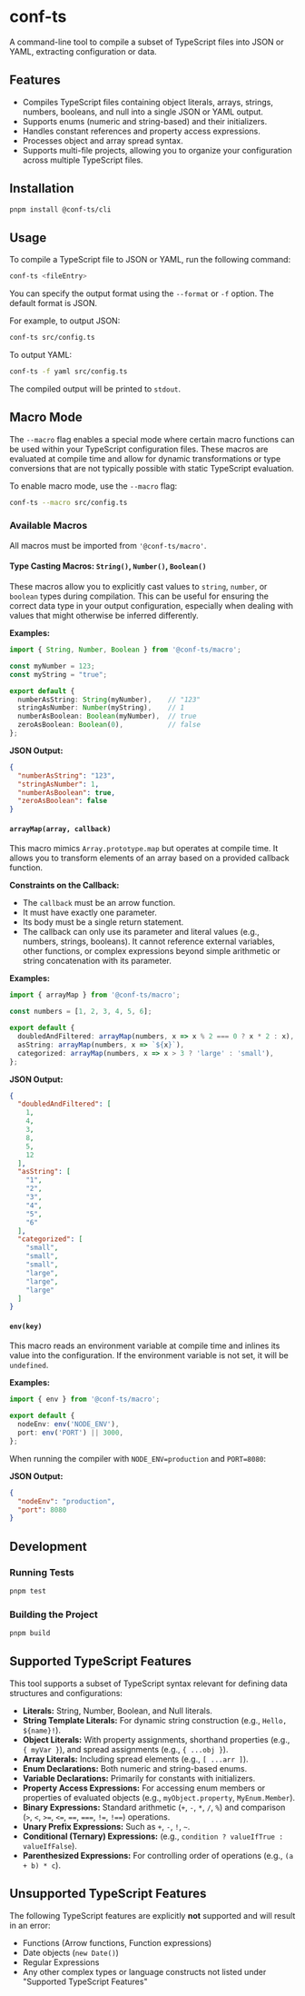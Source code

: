# conf-ts

A command-line tool to compile a subset of TypeScript files into JSON or YAML, extracting configuration or data.

## Features

- Compiles TypeScript files containing object literals, arrays, strings, numbers, booleans, and null into a single JSON or YAML output.
- Supports enums (numeric and string-based) and their initializers.
- Handles constant references and property access expressions.
- Processes object and array spread syntax.
- Supports multi-file projects, allowing you to organize your configuration across multiple TypeScript files.

## Installation

```bash
pnpm install @conf-ts/cli
```

## Usage

To compile a TypeScript file to JSON or YAML, run the following command:

```bash
conf-ts <fileEntry>
```

You can specify the output format using the `--format` or `-f` option. The default format is JSON.

For example, to output JSON:

```bash
conf-ts src/config.ts
```

To output YAML:

```bash
conf-ts -f yaml src/config.ts
```

The compiled output will be printed to `stdout`.

## Macro Mode

The `--macro` flag enables a special mode where certain macro functions can be used within your TypeScript configuration files. These macros are evaluated at compile time and allow for dynamic transformations or type conversions that are not typically possible with static TypeScript evaluation.

To enable macro mode, use the `--macro` flag:

```bash
conf-ts --macro src/config.ts
```

### Available Macros

All macros must be imported from `'@conf-ts/macro'`.

#### Type Casting Macros: `String()`, `Number()`, `Boolean()`

These macros allow you to explicitly cast values to `string`, `number`, or `boolean` types during compilation. This can be useful for ensuring the correct data type in your output configuration, especially when dealing with values that might otherwise be inferred differently.

**Examples:**

```ts
import { String, Number, Boolean } from '@conf-ts/macro';

const myNumber = 123;
const myString = "true";

export default {
  numberAsString: String(myNumber),    // "123"
  stringAsNumber: Number(myString),    // 1
  numberAsBoolean: Boolean(myNumber),  // true
  zeroAsBoolean: Boolean(0),           // false
};
```

**JSON Output:**
```json
{
  "numberAsString": "123",
  "stringAsNumber": 1,
  "numberAsBoolean": true,
  "zeroAsBoolean": false
}
```

#### `arrayMap(array, callback)`

This macro mimics `Array.prototype.map` but operates at compile time. It allows you to transform elements of an array based on a provided callback function.

**Constraints on the Callback:**

- The `callback` must be an arrow function.
- It must have exactly one parameter.
- Its body must be a single return statement.
- The callback can only use its parameter and literal values (e.g., numbers, strings, booleans). It cannot reference external variables, other functions, or complex expressions beyond simple arithmetic or string concatenation with its parameter.

**Examples:**

```ts
import { arrayMap } from '@conf-ts/macro';

const numbers = [1, 2, 3, 4, 5, 6];

export default {
  doubledAndFiltered: arrayMap(numbers, x => x % 2 === 0 ? x * 2 : x),
  asString: arrayMap(numbers, x => `${x}`),
  categorized: arrayMap(numbers, x => x > 3 ? 'large' : 'small'),
};
```

**JSON Output:**
```json
{
  "doubledAndFiltered": [
    1,
    4,
    3,
    8,
    5,
    12
  ],
  "asString": [
    "1",
    "2",
    "3",
    "4",
    "5",
    "6"
  ],
  "categorized": [
    "small",
    "small",
    "small",
    "large",
    "large",
    "large"
  ]
}
```

#### `env(key)`

This macro reads an environment variable at compile time and inlines its value into the configuration. If the environment variable is not set, it will be `undefined`.

**Examples:**

```ts
import { env } from '@conf-ts/macro';

export default {
  nodeEnv: env('NODE_ENV'),
  port: env('PORT') || 3000,
};
```

When running the compiler with `NODE_ENV=production` and `PORT=8080`:

**JSON Output:**
```json
{
  "nodeEnv": "production",
  "port": 8080
}
```

## Development

### Running Tests

```bash
pnpm test
```

### Building the Project

```bash
pnpm build
```

## Supported TypeScript Features

This tool supports a subset of TypeScript syntax relevant for defining data structures and configurations:

- **Literals:** String, Number, Boolean, and Null literals.
- **String Template Literals:** For dynamic string construction (e.g., ``Hello, ${name}!``).
- **Object Literals:** With property assignments, shorthand properties (e.g., `{ myVar }`), and spread assignments (e.g., `{ ...obj }`).
- **Array Literals:** Including spread elements (e.g., `[ ...arr ]`).
- **Enum Declarations:** Both numeric and string-based enums.
- **Variable Declarations:** Primarily for constants with initializers.
- **Property Access Expressions:** For accessing enum members or properties of evaluated objects (e.g., `myObject.property`, `MyEnum.Member`).
- **Binary Expressions:** Standard arithmetic (`+`, `-`, `*`, `/`, `%`) and comparison (`>`, `<`, `>=`, `<=`, `==`, `===`, `!=`, `!==`) operations.
- **Unary Prefix Expressions:** Such as `+`, `-`, `!`, `~`.
- **Conditional (Ternary) Expressions:** (e.g., `condition ? valueIfTrue : valueIfFalse`).
- **Parenthesized Expressions:** For controlling order of operations (e.g., `(a + b) * c`).

## Unsupported TypeScript Features

The following TypeScript features are explicitly **not** supported and will result in an error:

- Functions (Arrow functions, Function expressions)
- Date objects (`new Date()`)
- Regular Expressions
- Any other complex types or language constructs not listed under "Supported TypeScript Features"

